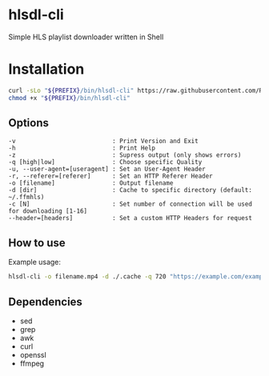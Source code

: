 # hlsdl-cli
Simple HLS playlist downloader written in Shell

# Installation
```sh
curl -sLo "${PREFIX}/bin/hlsdl-cli" https://raw.githubusercontent.com/Rendevior/hlsdl-cli/master/hlsdl-cli
chmod +x "${PREFIX}/bin/hlsdl-cli"
```
## Options
```
-v                           : Print Version and Exit
-h                           : Print Help
-z                           : Supress output (only shows errors)
-q [high|low]                : Choose specific Quality
-u, --user-agent=[useragent] : Set an User-Agent Header
-r, --referer=[referer]      : Set an HTTP Referer Header
-o [filename]                : Output filename
-d [dir]                     : Cache to specific directory (default: ~/.ffmhls)
-c [N]                       : Set number of connection will be used for downloading [1-16]
--header=[headers]           : Set a custom HTTP Headers for request
```
## How to use
Example usage:
```sh
hlsdl-cli -o filename.mp4 -d ./.cache -q 720 "https://example.com/example.m3u8"
```
## Dependencies
- sed
- grep
- awk
- curl
- openssl
- ffmpeg
